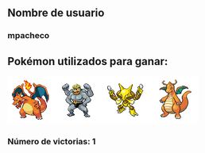 ## Nombre de usuario
### mpacheco
## Pokémon utilizados para ganar:
![alt text](../images/charizard.png)![alt text](../images/machamp.png)![alt text](../images/alakazam.png)![alt text](../images/dragonite.png)
### Número de victorias: 1